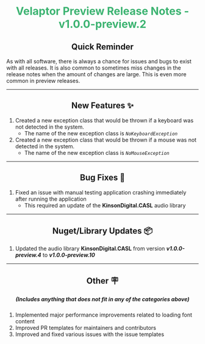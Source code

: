<h1 align="center" style='color:mediumseagreen;font-weight:bold'>Velaptor Preview Release Notes - v1.0.0-preview.2</h1>

<h2 align="center" style='font-weight:bold'>Quick Reminder</h2>

As with all software, there is always a chance for issues and bugs to exist with all releases.  It is also common to sometimes miss changes in the release notes when the amount of changes are large.  This is even more common in preview releases.

---

<h2 style="font-weight:bold" align="center">New Features ✨</h2>

1. Created a new exception class that would be thrown if a keyboard was not detected in the system.
   - The name of the new exception class is _`NoKeyboardException`_
2. Created a new exception class that would be thrown if a mouse was not detected in the system.
   - The name of the new exception class is _`NoMouseException`_

---

<h2 style="font-weight:bold" align="center">Bug Fixes 🐛</h2>

1. Fixed an issue with manual testing application crashing immediately after running the application
   - This required an update of the **KinsonDigital.CASL** audio library

---

<h2 style="font-weight:bold" align="center">Nuget/Library Updates 📦</h2>

1. Updated the audio library **KinsonDigital.CASL** from version **_v1.0.0-preview.4_** to **_v1.0.0-preview.10_**

---

<h2 style="font-weight:bold" align="center">Other 🪧</h2>
<h5 align="center">(Includes anything that does not fit in any of the categories above)</h5>

1. Implemented major performance improvements related to loading font content
2. Improved PR templates for maintainers and contributors
3. Improved and fixed various issues with the issue templates
